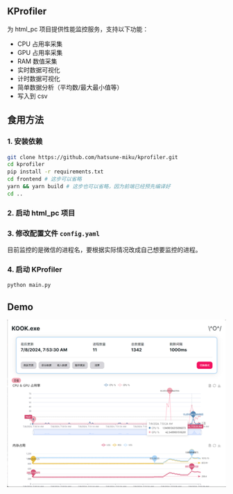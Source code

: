 ## KProfiler

为 html_pc 项目提供性能监控服务，支持以下功能：

- CPU 占用率采集
- GPU 占用率采集
- RAM 数值采集
- 实时数据可视化
- 计时数据可视化
- 简单数据分析（平均数/最大最小值等）
- 写入到 csv

## 食用方法

### 1. 安装依赖

```bash
git clone https://github.com/hatsune-miku/kprofiler.git
cd kprofiler
pip install -r requirements.txt
cd frontend # 这步可以省略
yarn && yarn build # 这步也可以省略，因为前端已经预先编译好
cd ..
```

### 2. 启动 html_pc 项目

### 3. 修改配置文件 `config.yaml`

目前监控的是微信的进程名，要根据实际情况改成自己想要监控的进程。

### 4. 启动 KProfiler

```bash
python main.py
```

## Demo

![Demo 1](doc/demo3.jpg)

